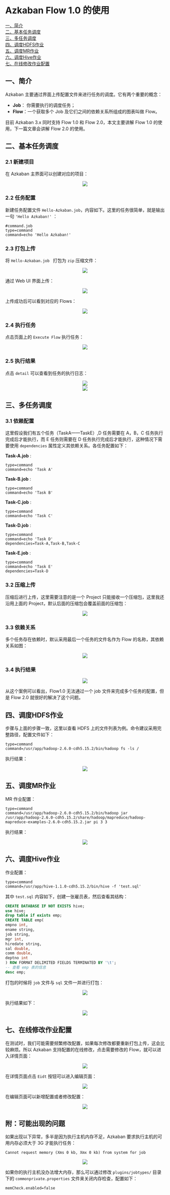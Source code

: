 # Azkaban Flow 1.0 的使用

<nav>
<a href="#一简介">一、简介</a><br/>
<a href="#二基本任务调度">二、基本任务调度</a><br/>
<a href="#三多任务调度">三、多任务调度</a><br/>
<a href="#四调度HDFS作业">四、调度HDFS作业</a><br/>
<a href="#五调度MR作业">五、调度MR作业</a><br/>
<a href="#六调度Hive作业">六、调度Hive作业</a><br/>
<a href="#七在线修改作业配置">七、在线修改作业配置</a><br/>
</nav>



## 一、简介

Azkaban 主要通过界面上传配置文件来进行任务的调度。它有两个重要的概念：

- **Job**： 你需要执行的调度任务；
- **Flow**：一个获取多个 Job 及它们之间的依赖关系所组成的图表叫做 Flow。

目前 Azkaban 3.x 同时支持 Flow 1.0 和 Flow 2.0，本文主要讲解 Flow 1.0 的使用，下一篇文章会讲解 Flow 2.0 的使用。

## 二、基本任务调度

### 2.1 新建项目

在 Azkaban 主界面可以创建对应的项目：

<div align="center"> <img  src="../pictures/azkaban-create-project.png"/> </div>

### 2.2 任务配置

新建任务配置文件 `Hello-Azkaban.job`，内容如下。这里的任务很简单，就是输出一句 `'Hello Azkaban!'` ：

```shell
#command.job
type=command
command=echo 'Hello Azkaban!'
```

### 2.3 打包上传

将 `Hello-Azkaban.job ` 打包为 `zip` 压缩文件：

<div align="center"> <img  src="../pictures/azkaban-zip.png"/> </div>

通过 Web UI 界面上传：

<div align="center"> <img  src="../pictures/azkaban-upload.png"/> </div>

上传成功后可以看到对应的 Flows：

<div align="center"> <img  src="../pictures/azkaban-flows.png"/> </div>

### 2.4 执行任务

点击页面上的 `Execute Flow` 执行任务：

<div align="center"> <img  src="../pictures/azkaban-execute.png"/> </div>

### 2.5 执行结果

点击 `detail` 可以查看到任务的执行日志：

<div align="center"> <img  src="../pictures/azkaban-successed.png"/> </div>

<div align="center"> <img  src="../pictures/azkaban-log.png"/> </div>

## 三、多任务调度

### 3.1 依赖配置

这里假设我们有五个任务（TaskA——TaskE）,D 任务需要在 A，B，C 任务执行完成后才能执行，而 E 任务则需要在 D 任务执行完成后才能执行，这种情况下需要使用 `dependencies` 属性定义其依赖关系。各任务配置如下：

**Task-A.job**   :

```shell
type=command
command=echo 'Task A'
```

**Task-B.job**   :

```shell
type=command
command=echo 'Task B'
```

**Task-C.job**   :

```shell
type=command
command=echo 'Task C'
```

**Task-D.job**   : 

```shell
type=command
command=echo 'Task D'
dependencies=Task-A,Task-B,Task-C
```

**Task-E.job**   :

```shell
type=command
command=echo 'Task E'
dependencies=Task-D
```

### 3.2 压缩上传

压缩后进行上传，这里需要注意的是一个 Project 只能接收一个压缩包，这里我还沿用上面的 Project，默认后面的压缩包会覆盖前面的压缩包：

<div align="center"> <img  src="../pictures/azkaban-task-abcde-zip.png"/> </div>

### 3.3 依赖关系

多个任务存在依赖时，默认采用最后一个任务的文件名作为 Flow 的名称，其依赖关系如图：

<div align="center"> <img  src="../pictures/azkaban-dependencies.png"/> </div>

### 3.4 执行结果

<div align="center"> <img  src="../pictures/azkaban-task-abcde.png"/> </div>

从这个案例可以看出，Flow1.0 无法通过一个 job 文件来完成多个任务的配置，但是 Flow 2.0 就很好的解决了这个问题。

## 四、调度HDFS作业

步骤与上面的步骤一致，这里以查看 HDFS 上的文件列表为例。命令建议采用完整路径，配置文件如下：

```shell
type=command
command=/usr/app/hadoop-2.6.0-cdh5.15.2/bin/hadoop fs -ls /
```

执行结果：

<div align="center"> <img  src="../pictures/azkaban-hdfs.png"/> </div>

## 五、调度MR作业

MR 作业配置：

```shell
type=command
command=/usr/app/hadoop-2.6.0-cdh5.15.2/bin/hadoop jar /usr/app/hadoop-2.6.0-cdh5.15.2/share/hadoop/mapreduce/hadoop-mapreduce-examples-2.6.0-cdh5.15.2.jar pi 3 3
```

执行结果：

<div align="center"> <img  src="../pictures/azkaban-mr.png"/> </div>

## 六、调度Hive作业

作业配置：

```shell
type=command
command=/usr/app/hive-1.1.0-cdh5.15.2/bin/hive -f 'test.sql'
```

其中 `test.sql` 内容如下，创建一张雇员表，然后查看其结构：

```sql
CREATE DATABASE IF NOT EXISTS hive;
use hive;
drop table if exists emp;
CREATE TABLE emp(
empno int,
ename string,
job string,
mgr int,
hiredate string,
sal double,
comm double,
deptno int
) ROW FORMAT DELIMITED FIELDS TERMINATED BY '\t';
-- 查看 emp 表的信息
desc emp;
```

打包的时候将 `job` 文件与 `sql` 文件一并进行打包：

<div align="center"> <img  src="../pictures/azkaban-hive.png"/> </div>

执行结果如下：

<div align="center"> <img  src="../pictures/azkaban-hive-result.png"/> </div>

## 七、在线修改作业配置

在测试时，我们可能需要频繁修改配置，如果每次修改都要重新打包上传，这会比较麻烦。所以 Azkaban 支持配置的在线修改，点击需要修改的 Flow，就可以进入详情页面：

<div align="center"> <img  src="../pictures/azkaban-project-edit.png"/> </div>

在详情页面点击 `Eidt` 按钮可以进入编辑页面：

<div align="center"> <img  src="../pictures/azkaban-edit.png"/> </div>

在编辑页面可以新增配置或者修改配置：

<div align="center"> <img  src="../pictures/azkaban-click-edit.png"/> </div>

## 附：可能出现的问题

如果出现以下异常，多半是因为执行主机内存不足，Azkaban 要求执行主机的可用内存必须大于 3G 才能执行任务：

```shell
Cannot request memory (Xms 0 kb, Xmx 0 kb) from system for job
```

<div align="center"> <img  src="../pictures/azkaban-memory.png"/> </div>

如果你的执行主机没办法增大内存，那么可以通过修改 `plugins/jobtypes/` 目录下的 `commonprivate.properties` 文件来关闭内存检查，配置如下：

```shell
memCheck.enabled=false
```



